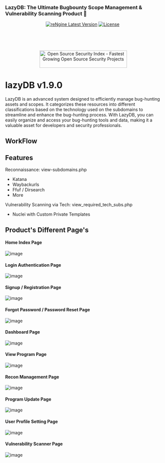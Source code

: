<p align="center">
  <h3>LazyDB: The Ultimate Bugbounty Scope Management & Vulnerability Scanning Product  🚀</h3>
</p>

<p align="center"><a href="https://github.com/yogeshojha/rengine/releases" target="_blank"><img src="https://img.shields.io/badge/version-v2.2.0-informational?&logo=none" alt="reNgine Latest Version" /></a>&nbsp;<a href="https://www.gnu.org/licenses/gpl-3.0" target="_blank"><img src="https://img.shields.io/badge/License-GPLv3-red.svg?&logo=none" alt="License" /></a>&nbsp;<a href="#" target="_blank"><img src="https://img.shields.io/badge/first--timers--only-friendly-blue.svg?&logo=none" alt="" /></a></p>

<p align="center">

</p>

<p align="center">
<a href="https://github.com/yogeshojha/rengine/actions/workflows/codeql-analysis.yml" target="_blank"><img src="https://github.com/yogeshojha/rengine/actions/workflows/codeql-analysis.yml/badge.svg" alt="" /></a>&nbsp;<a href="https://github.com/yogeshojha/rengine/actions/workflows/build.yml" target="_blank"><img src="https://github.com/yogeshojha/rengine/actions/workflows/build.yml/badge.svg" alt="" /></a>&nbsp;
</p>

<p align="center">
<a href="https://discord.gg/H6WzebwX3H" target="_blank"><img src="https://img.shields.io/discord/880363103689277461" alt="" /></a>&nbsp;
</p>

<p align="center">
<a href="https://opensourcesecurityindex.io/" target="_blank" rel="noopener">
<img style="width: 282px; height: 56px" src="https://opensourcesecurityindex.io/badge.svg" alt="Open Source Security Index - Fastest Growing Open Source Security Projects" width="282" height="56" /> </a>
</p>


# lazyDB v1.9.0
LazyDB is an advanced system designed to efficiently manage bug-hunting assets and scopes. It categorizes these resources into different classifications based on the technology used on the subdomains to streamline and enhance the bug-hunting process. With LazyDB, you can easily organize and access your bug-hunting tools and data, making it a valuable asset for developers and security professionals.


## WorkFlow


## Features
Reconnaissance: view-subdomains.php
  - Katana
  - Waybackurls
  - Ffuf / Dirsearch
  - More

Vulnerability Scanning via Tech: view_required_tech_subs.php
  - Nuclei with Custom Private Templates

## Product's Different Page's

#### Home Index Page

![image](https://github.com/user-attachments/assets/6df9d877-ac5b-4d7c-8639-f56c88dc9c77)

#### Login Authentication Page

![image](https://github.com/user-attachments/assets/c22cfeb6-482a-4f8f-9f2c-1d30454bc717)

#### Signup / Registration Page

![image](https://github.com/user-attachments/assets/282f1066-5a94-4ea3-84c9-5ffa63a9e17f)

#### Forgot Password / Password Reset Page

![image](https://github.com/user-attachments/assets/a7558913-5ab0-4762-91bf-26f64f4f2598)

#### Dashboard Page

![image](https://github.com/user-attachments/assets/d89e4487-5847-4030-b41b-297cae5ba316)

#### View Program Page

![image](https://github.com/user-attachments/assets/2242cd3f-02f3-4a16-abc3-acbcafcab8e9)

#### Recon Management Page

![image](https://github.com/user-attachments/assets/ce459826-fa2d-43f7-9c20-19fce6ff7373)

#### Program Update Page

![image](https://github.com/user-attachments/assets/08d8c567-cb38-4938-b931-094d03819780)

#### User Profile Setting Page

![image](https://github.com/user-attachments/assets/447905fa-14ca-409d-8226-0a584b0de728)

#### Vulnerability Scanner Page

![image](https://github.com/user-attachments/assets/8a6d7e43-fe22-4b9a-90f3-f18ec7afad1e)



